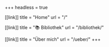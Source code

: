 +++
headless = true

[[link]]
title = "Home"
url = "/"

[[link]]
title = "📚 Bibliothek"
url = "/bibliothek/"

[[link]]
title = "Über mich"
url = "/ueber/"
+++
